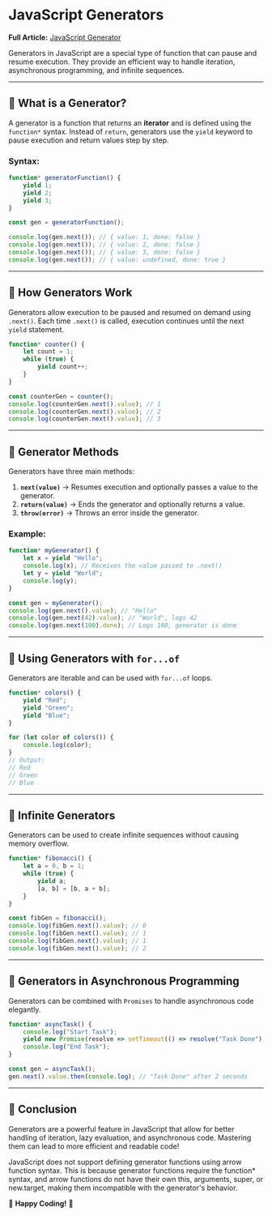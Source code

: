 # JavaScript Generators

**Full Article:** [JavaScript Generator](https://medium.com/mighty-ghost-hack/js-interview-11-javascript-generator-88b163b0ea2f)

Generators in JavaScript are a special type of function that can pause and resume execution. They provide an efficient way to handle iteration, asynchronous programming, and infinite sequences.

---

## 🔹 What is a Generator?
A generator is a function that returns an **iterator** and is defined using the `function*` syntax. Instead of `return`, generators use the `yield` keyword to pause execution and return values step by step.

### Syntax:
```js
function* generatorFunction() {
    yield 1;
    yield 2;
    yield 3;
}

const gen = generatorFunction();

console.log(gen.next()); // { value: 1, done: false }
console.log(gen.next()); // { value: 2, done: false }
console.log(gen.next()); // { value: 3, done: false }
console.log(gen.next()); // { value: undefined, done: true }
```

---

## 🔹 How Generators Work
Generators allow execution to be paused and resumed on demand using `.next()`. Each time `.next()` is called, execution continues until the next `yield` statement.

```js
function* counter() {
    let count = 1;
    while (true) {
        yield count++;
    }
}

const counterGen = counter();
console.log(counterGen.next().value); // 1
console.log(counterGen.next().value); // 2
console.log(counterGen.next().value); // 3
```

---

## 🔹 Generator Methods
Generators have three main methods:
1. **`next(value)`** → Resumes execution and optionally passes a value to the generator.
2. **`return(value)`** → Ends the generator and optionally returns a value.
3. **`throw(error)`** → Throws an error inside the generator.

### Example:
```js
function* myGenerator() {
    let x = yield "Hello";
    console.log(x); // Receives the value passed to .next()
    let y = yield "World";
    console.log(y);
}

const gen = myGenerator();
console.log(gen.next().value); // "Hello"
console.log(gen.next(42).value); // "World", logs 42
console.log(gen.next(100).done); // Logs 100, generator is done
```

---

## 🔹 Using Generators with `for...of`
Generators are iterable and can be used with `for...of` loops.

```js
function* colors() {
    yield "Red";
    yield "Green";
    yield "Blue";
}

for (let color of colors()) {
    console.log(color);
}
// Output:
// Red
// Green
// Blue
```

---

## 🔹 Infinite Generators
Generators can be used to create infinite sequences without causing memory overflow.

```js
function* fibonacci() {
    let a = 0, b = 1;
    while (true) {
        yield a;
        [a, b] = [b, a + b];
    }
}

const fibGen = fibonacci();
console.log(fibGen.next().value); // 0
console.log(fibGen.next().value); // 1
console.log(fibGen.next().value); // 1
console.log(fibGen.next().value); // 2
```

---

## 🔹 Generators in Asynchronous Programming
Generators can be combined with `Promises` to handle asynchronous code elegantly.

```js
function* asyncTask() {
    console.log("Start Task");
    yield new Promise(resolve => setTimeout(() => resolve("Task Done"), 2000));
    console.log("End Task");
}

const gen = asyncTask();
gen.next().value.then(console.log); // "Task Done" after 2 seconds
```

---

## 🔹 Conclusion
Generators are a powerful feature in JavaScript that allow for better handling of iteration, lazy evaluation, and asynchronous code. Mastering them can lead to more efficient and readable code!

JavaScript does not support defining generator functions using arrow function syntax. This is because generator functions require the function* syntax, and arrow functions do not have their own this, arguments, super, or new.target, making them incompatible with the generator's behavior.

🚀 **Happy Coding!** 🎉

